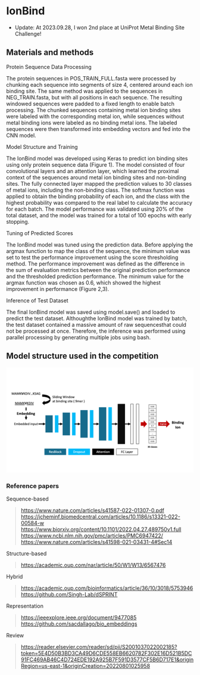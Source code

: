 # IonBind
- Update: At 2023.09.28, I won 2nd place at UniProt Metal Binding Site Challenge! 
## Materials and methods

Protein Sequence Data Processing

The protein sequences in POS_TRAIN_FULL.fasta were processed by chunking each sequence into segments of size 4, centered around each ion binding site. The same method was applied to the sequences in NEG_TRAIN.fasta, but with all positions in each sequence. The resulting windowed sequences were padded to a fixed length to enable batch processing. The chunked sequences containing metal ion binding sites were labeled with the corresponding metal ion, while sequences without metal binding ions were labeled as no binding metal ions. The labeled sequences were then transformed into embedding vectors and fed into the CNN model.

Model Structure and Training

The IonBind model was developed using Keras to predict ion binding sites using only protein sequence data (Figure 1). The model consisted of four convolutional layers and an attention layer, which learned the proximal context of the sequences around metal ion binding sites and non-binding sites. The fully connected layer mapped the prediction values to 30 classes of metal ions, including the non-binding class. The softmax function was applied to obtain the binding probability of each ion, and the class with the highest probability was compared to the real label to calculate the accuracy for each batch. The model performance was validated using 20% of the total dataset, and the model was trained for a total of 100 epochs with early stopping.

Tuning of Predicted Scores

The IonBind model was tuned using the prediction data. Before applying the argmax function to map the class of the sequence, the minimum value was set to test the performance improvement using the score thresholding method. The performance improvement was defined as the difference in the sum of evaluation metrics between the original prediction performance and the thresholded prediction performance. The minimum value for the argmax function was chosen as 0.6, which showed the highest improvement in performance (Figure 2,3).

Inference of Test Dataset

The final IonBind model was saved using model.save() and loaded to predict the test dataset. Althoughthe IonBind model was trained by batch, the test dataset contained a massive amount of raw sequencesthat could not be processed at once. Therefore, the inference was performed using parallel processing by generating multiple jobs using bash.




## Model structure used in the competition
![Model Structure](https://github.com/SuhanC/IonBind/blob/main/IonBind.png?raw=true)



### Reference papers

Sequence-based
> https://www.nature.com/articles/s41587-022-01307-0.pdf
> https://jcheminf.biomedcentral.com/articles/10.1186/s13321-022-00584-w
> https://www.biorxiv.org/content/10.1101/2022.04.27.489750v1.full
> https://www.ncbi.nlm.nih.gov/pmc/articles/PMC6947422/
> https://www.nature.com/articles/s41598-021-03431-4#Sec14

Structure-based
> https://academic.oup.com/nar/article/50/W1/W13/6567476

Hybrid
> https://academic.oup.com/bioinformatics/article/36/10/3018/5753946
> https://github.com/Singh-Lab/dSPRINT
>

Representation
> https://ieeexplore.ieee.org/document/9477085
> https://github.com/sacdallago/bio_embeddings

Review
> https://reader.elsevier.com/reader/sd/pii/S2001037022002185?token=5E4D50B3BD3CA49D6CDE558EB6620782F302E16D521B5DC91FC469AB46C4D724EDE192A925B7F591D3577CF5B6D717E1&originRegion=us-east-1&originCreation=20220801025958

